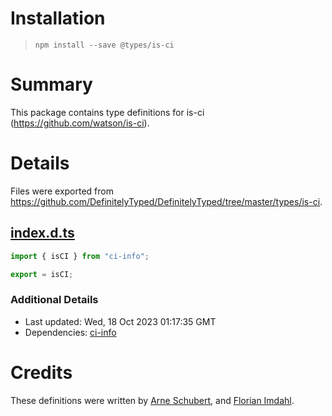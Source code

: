 # Installation
> `npm install --save @types/is-ci`

# Summary
This package contains type definitions for is-ci (https://github.com/watson/is-ci).

# Details
Files were exported from https://github.com/DefinitelyTyped/DefinitelyTyped/tree/master/types/is-ci.
## [index.d.ts](https://github.com/DefinitelyTyped/DefinitelyTyped/tree/master/types/is-ci/index.d.ts)
````ts
import { isCI } from "ci-info";

export = isCI;

````

### Additional Details
 * Last updated: Wed, 18 Oct 2023 01:17:35 GMT
 * Dependencies: [ci-info](https://npmjs.com/package/ci-info)

# Credits
These definitions were written by [Arne Schubert](https://github.com/atd-schubert), and [Florian Imdahl](https://github.com/ffflorian).

